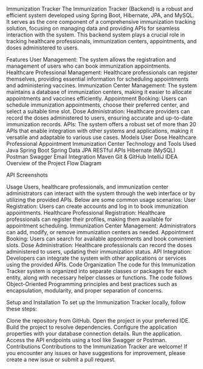 Immunization Tracker
The Immunization Tracker (Backend) is a robust and efficient system developed using Spring Boot, Hibernate, JPA, and MySQL. It serves as the core component of a comprehensive immunization tracking solution, focusing on managing data and providing APIs for seamless interaction with the system. This backend system plays a crucial role in tracking healthcare professionals, immunization centers, appointments, and doses administered to users.

Features
User Management: The system allows the registration and management of users who can book immunization appointments.
Healthcare Professional Management: Healthcare professionals can register themselves, providing essential information for scheduling appointments and administering vaccines.
Immunization Center Management: The system maintains a database of immunization centers, making it easier to allocate appointments and vaccines efficiently.
Appointment Booking: Users can schedule immunization appointments, choose their preferred center, and select a suitable time slot.
Dose Administration: Healthcare providers can record the doses administered to users, ensuring accurate and up-to-date immunization records.
APIs: The system offers a robust set of more than 20 APIs that enable integration with other systems and applications, making it versatile and adaptable to various use cases.
Models
User
Dose
Healthcare Professional
Appointment
Immunization Center
Technology and Tools Used
Java
Spring Boot
Spring Data JPA
RESTful APIs
Hibernate (MySQL)
Postman
Swagger
Email Integration
Maven
Git & GitHub
IntelliJ IDEA
Overview of the Project
Flow Diagram


API Screenshots


Usage
Users, healthcare professionals, and immunization center administrators can interact with the system through the web interface or by utilizing the provided APIs. Below are some common usage scenarios:
User Registration: Users can create accounts and log in to book immunization appointments.
Healthcare Professional Registration: Healthcare professionals can register their profiles, making them available for appointment scheduling.
Immunization Center Management: Administrators can add, modify, or remove immunization centers as needed.
Appointment Booking: Users can search for available appointments and book convenient slots.
Dose Administration: Healthcare professionals can record the doses administered to users, updating their immunization status.
API Integration: Developers can integrate the system with other applications or services using the provided APIs.
Code Organization
The code for this Immunization Tracker system is organized into separate classes or packages for each entity, along with necessary helper classes or functions. The code follows Object-Oriented Programming principles and best practices such as encapsulation, modularity, and proper separation of concerns.

Setup and Installation
To set up the Immunization Tracker locally, follow these steps:

Clone the repository from GitHub.
Open the project in your preferred IDE.
Build the project to resolve dependencies.
Configure the application properties with your database connection details.
Run the application.
Access the API endpoints using a tool like Swagger or Postman.
Contributions
Contributions to the Immunization Tracker are welcome! If you encounter any issues or have suggestions for improvement, please create a new issue or submit a pull request.
